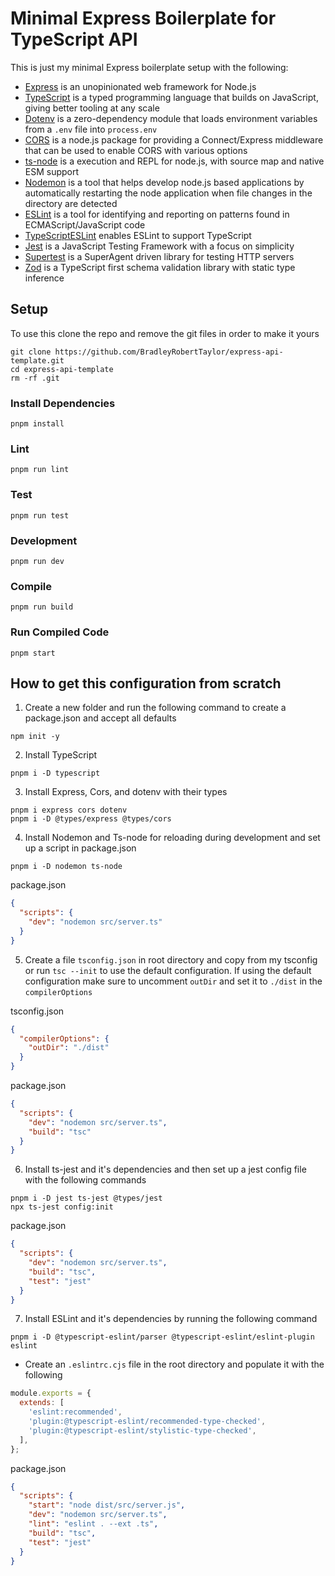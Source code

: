 # Minimal Express Boilerplate for TypeScript API

This is just my minimal Express boilerplate setup with the following:

- [Express](https://www.pnpmjs.com/package/express) is an unopinionated web framework for Node.js
- [TypeScript](https://www.pnpmjs.com/package/typescript) is a typed programming language that builds on JavaScript, giving better tooling at any scale
- [Dotenv](https://www.pnpmjs.com/package/dotenv) is a zero-dependency module that loads environment variables from a `.env` file into `process.env`
- [CORS](https://www.pnpmjs.com/package/cors) is a node.js package for providing a Connect/Express middleware that can be used to enable CORS with various options
- [ts-node](https://www.pnpmjs.com/package/ts-node) is a execution and REPL for node.js, with source map and native ESM support
- [Nodemon](https://www.pnpmjs.com/package/nodemon) is a tool that helps develop node.js based applications by automatically restarting the node application when file changes in the directory are detected
- [ESLint](https://www.pnpmjs.com/package/eslint) is a tool for identifying and reporting on patterns found in ECMAScript/JavaScript code
- [TypeScriptESLint](https://typescript-eslint.io/) enables ESLint to support TypeScript
- [Jest](https://www.pnpmjs.com/package/jest) is a JavaScript Testing Framework with a focus on simplicity
- [Supertest](https://www.pnpmjs.com/package/supertest) is a SuperAgent driven library for testing HTTP servers
- [Zod](https://zod.dev/) is a TypeScript first schema validation library with static type inference

## Setup

To use this clone the repo and remove the git files in order to make it yours

```
git clone https://github.com/BradleyRobertTaylor/express-api-template.git
cd express-api-template
rm -rf .git
```

### Install Dependencies

```
pnpm install
```

### Lint

```
pnpm run lint
```

### Test

```
pnpm run test
```

### Development

```
pnpm run dev
```

### Compile

```
pnpm run build
```

### Run Compiled Code

```
pnpm start
```

## How to get this configuration from scratch

1. Create a new folder and run the following command to create a package.json and accept all defaults

```
npm init -y
```

2. Install TypeScript

```
pnpm i -D typescript
```

3. Install Express, Cors, and dotenv with their types

```
pnpm i express cors dotenv
pnpm i -D @types/express @types/cors
```

4. Install Nodemon and Ts-node for reloading during development and set up a script in package.json

```
pnpm i -D nodemon ts-node
```

package.json

```json
{
  "scripts": {
    "dev": "nodemon src/server.ts"
  }
}
```

5. Create a file `tsconfig.json` in root directory and copy from my tsconfig or run `tsc --init` to use the default configuration. If using the default configuration make sure to uncomment `outDir` and set it to `./dist` in the `compilerOptions`

tsconfig.json

```json
{
  "compilerOptions": {
    "outDir": "./dist"
  }
}
```

package.json

```json
{
  "scripts": {
    "dev": "nodemon src/server.ts",
    "build": "tsc"
  }
}
```

6. Install ts-jest and it's dependencies and then set up a jest config file with the following commands

```
pnpm i -D jest ts-jest @types/jest
npx ts-jest config:init
```

package.json

```json
{
  "scripts": {
    "dev": "nodemon src/server.ts",
    "build": "tsc",
    "test": "jest"
  }
}
```

7. Install ESLint and it's dependencies by running the following command

```
pnpm i -D @typescript-eslint/parser @typescript-eslint/eslint-plugin eslint
```

- Create an `.eslintrc.cjs` file in the root directory and populate it with the following

```javascript
module.exports = {
  extends: [
    'eslint:recommended',
    'plugin:@typescript-eslint/recommended-type-checked',
    'plugin:@typescript-eslint/stylistic-type-checked',
  ],
};
```

package.json

```json
{
  "scripts": {
    "start": "node dist/src/server.js",
    "dev": "nodemon src/server.ts",
    "lint": "eslint . --ext .ts",
    "build": "tsc",
    "test": "jest"
  }
}
```
